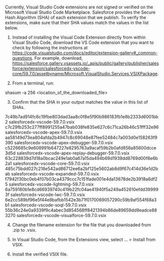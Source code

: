 Currently, Visual Studio Code extensions are not signed or verified on the
Microsoft Visual Studio Code Marketplace. Salesforce provides the Secure Hash
Algorithm (SHA) of each extension that we publish. To verify the extensions,
make sure that their SHA values match the values in the list below.

1. Instead of installing the Visual Code Extension directly from within Visual
   Studio Code, download the VS Code extension that you want to check by
   following the instructions at
   https://code.visualstudio.com/docs/editor/extension-gallery#_common-questions.
   For example, download,
   https://salesforce.gallery.vsassets.io/_apis/public/gallery/publisher/salesforce/extension/salesforcedx-vscode-core/59.7.0/assetbyname/Microsoft.VisualStudio.Services.VSIXPackage.

2. From a terminal, run:

shasum -a 256 <location_of_the_downloaded_file>

3. Confirm that the SHA in your output matches the value in this list of SHAs.

7c49b7ad914fc6c19fbe803dad3aa8c0f8e5f90b986183fb1e8b2333d6001bb2  salesforcedx-vscode-59.7.0.vsix
c7c29fb253c277ff8991255a47bab038fe835e627c6c71ca26b46c51fff32e96  salesforcedx-vscode-apex-59.7.0.vsix
aa58149d73ea804afda2b4947c8c69048e87fee52484c7a003d0e158263f9390  salesforcedx-vscode-apex-debugger-59.7.0.vsix
c5226685c9e608991b647227e8295763a9acaf59b2b0afd856a85600dcce3d5d  salesforcedx-vscode-apex-replay-debugger-59.7.0.vsix
63c228839d7d18a0bcac249e1ab0a67a15da494b69d1939dd8769d00f8e6b2a1  salesforcedx-vscode-core-59.7.0.vsix
485c75bdd027c218e542ad86712ee6a2bf125e5602ab8d9f67c414d36e1d2bab  salesforcedx-vscode-expanded-59.7.0.vsix
f7942f30bc0eb4f07b03ca4379ccc7c151fade001e4da13678de2b3918a6df25  salesforcedx-vscode-lightning-59.7.0.vsix
6a759180b1e8cd66939740c419b22fc04ae41940f5a249a452610efdd399993f  salesforcedx-vscode-lwc-59.7.0.vsix
6e2cc589bf96e5f44e8bafbb1542e3b71f0170069057290c59b9af554f68a3b1  salesforcedx-vscode-soql-59.7.0.vsix
55b36c24e0a9339f9c4abec3d854568ff8421394b86de89659dd9eadce883270  salesforcedx-vscode-visualforce-59.7.0.vsix


4. Change the filename extension for the file that you downloaded from .zip to
.vsix.

5. In Visual Studio Code, from the Extensions view, select ... > Install from
VSIX.

6. Install the verified VSIX file.

